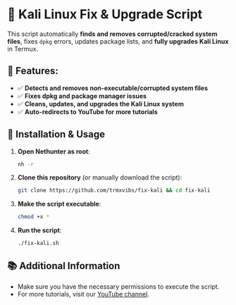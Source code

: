 # 🚀 Kali Linux Fix & Upgrade Script

This script automatically **finds and removes corrupted/cracked system files**, fixes `dpkg` errors, updates package lists, and **fully upgrades Kali Linux** in Termux.

## 📌 Features:
- ✅ **Detects and removes non-executable/corrupted system files**
- ✅ **Fixes dpkg and package manager issues**
- ✅ **Cleans, updates, and upgrades the Kali Linux system**
- ✅ **Auto-redirects to YouTube for more tutorials**

## 🔧 Installation & Usage

1. **Open Nethunter as root**:
    ```sh
    nh -r
    ```

2. **Clone this repository** (or manually download the script):
    ```bash
    git clone https://github.com/trmxvibs/fix-kali && cd fix-kali
    ```

3. **Make the script executable**:
    ```sh
    chmod +x *
    ```

4. **Run the script**:
    ```sh
    ./fix-kali.sh
    ```

## 📚 Additional Information

- Make sure you have the necessary permissions to execute the script.
- For more tutorials, visit our [YouTube channel](https://www.youtube.com).
